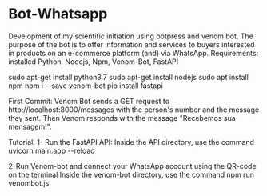 # Bot-Whatsapp
Development of my scientific initiation using botpress and venom bot.
The purpose of the bot is to offer information and services to buyers interested in products on an e-commerce platform (and) via WhatsApp.
Requirements: installed Python, Nodejs, Npm, Venom-Bot, FastAPI

sudo apt-get install python3.7
sudo apt-get install nodejs
sudo apt install npm
npm i --save venom-bot
pip install fastapi

First Commit:
Venom Bot sends a GET request to http://localhost:8000/messages with the person's number and the message they sent. Then Venom responds with the message "Recebemos sua mensagem!".

Tutorial: 
1- Run the FastAPI API:
Inside the API directory, use the command uvicorn main:app --reload

2-Run Venom-bot and connect your WhatsApp account using the QR-code on the terminal
Inside the venom-bot directory, use the command
npm run venombot.js
